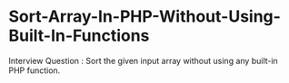 # Sort-Array-In-PHP-Without-Using-Built-In-Functions
Interview Question : Sort the given input array without using any built-in PHP function.

